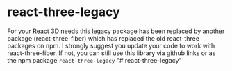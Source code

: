 react-three-legacy
==================

For your React 3D needs this legacy package has been replaced by another package (react-three-fiber) which
has replaced the old react-three packages on npm. I strongly suggest you update your code to work with react-three-fiber.
If not, you can still use this library via github links or as the npm package ```react-three-legacy```
"# react-three-legacy" 
